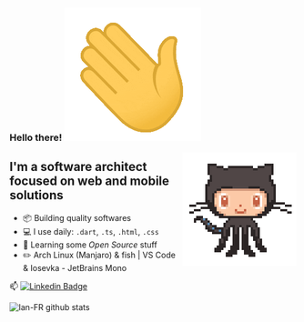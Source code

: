 ### Hello there! ![hand shake](https://github.com/Ian-FR/Ian-FR/blob/main/images/hand-shake.gif)

<img align='right' src="https://github.com/Ian-FR/Ian-FR/blob/main/images/octo-cat.gif"/>

## I'm a software architect focused on web and mobile solutions

- 📦 Building quality softwares
- 💻 I use daily: `.dart`, `.ts`, `.html`, `.css`
- 🌱 Learning some *Open Source* stuff
- ✏️ Arch Linux (Manjaro) & fish | VS Code & Iosevka - JetBrains Mono

📫 [![Linkedin Badge](https://img.shields.io/badge/-Anurag%20Singh-blue?style=social&logo=Linkedin&logoColor=blue&link=https://www.linkedin.com/in/ian-rocha-b1805b124/)](https://www.linkedin.com/in/ian-rocha-b1805b124/)

![Ian-FR github stats](https://github-readme-stats.vercel.app/api?username=Ian-FR&theme=ayu-mirage&show_icons=true&count_private=true)
